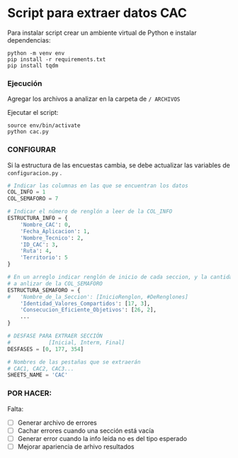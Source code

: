# Script para extraer datos CAC

Para instalar script crear un ambiente virtual de Python e instalar dependencias:

```
python -m venv env
pip install -r requirements.txt
pip install tqdm
```



### Ejecución

Agregar los archivos a analizar en la carpeta de `/ ARCHIVOS`

Ejecutar el script:

```
source env/bin/activate
python cac.py
```



### CONFIGURAR

Si la estructura de las encuestas cambia, se debe actualizar las variables de  `configuracion.py` .

```python
# Indicar las columnas en las que se encuentran los datos
COL_INFO = 1
COL_SEMAFORO = 7

# Indicar el número de renglón a leer de la COL_INFO
ESTRUCTURA_INFO = {
    'Nombre_CAC': 0,
    'Fecha_Aplicacion': 1,
    'Nombre_Tecnico': 2,
    'ID_CAC': 3,
    'Ruta': 4,
    'Territorio': 5
}

# En un arreglo indicar renglón de inicio de cada seccion, y la cantidad de renglones
# a anlizar de la COL_SEMAFORO
ESTRUCTURA_SEMAFORO = {
#   'Nombre_de_la_Seccion': [InicioRenglon, #DeRenglones]
    'Identidad_Valores_Compartidos': [17, 3],
    'Consecucion_Eficiente_Objetivos': [26, 2],
    ...
}

# DESFASE PARA EXTRAER SECCIÓN
#            [Inicial, Interm, Final]
DESFASES = [0, 177, 354]

# Nombres de las pestañas que se extraerán
# CAC1, CAC2, CAC3...
SHEETS_NAME = 'CAC'

```

### POR HACER:
Falta:
+ [ ] Generar archivo de errores
+ [ ] Cachar errores cuando una sección está vacía
+ [ ] Generar error cuando la info leída no es del tipo esperado
+ [ ] Mejorar apariencia de arhivo resultados
